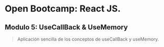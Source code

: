 # Open Bootcamp: React JS.

## Modulo 5: UseCallBack & UseMemory

> Aplicación sencilla de los conceptos de useCallBack y useMemory.